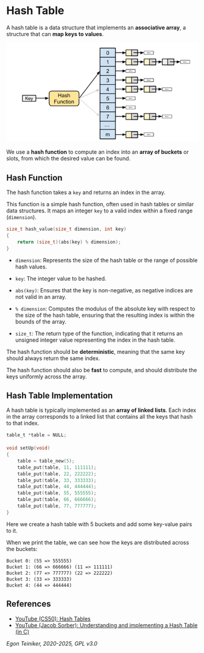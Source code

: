 # Hash Table 

A hash table is a data structure that implements an **associative array**, 
a structure that can **map keys to values**. 

![Hash Table](figures/HashTable.png)

We use a **hash function** to compute an index into an **array 
of buckets** or slots, from which the desired value can be found.

## Hash Function

The hash function takes a `key` and returns an index in the array.

This function is a simple hash function, often used in hash tables or similar 
data structures. It maps an integer `key` to a valid index within a fixed range 
(`dimension`).

```C
size_t hash_value(size_t dimension, int key) 
{
    return (size_t)(abs(key) % dimension);
}
```

* `dimension`: Represents the size of the hash table or the range of possible hash values.
* `key`: The integer value to be hashed.

* `abs(key)`: Ensures that the key is non-negative, as negative indices are not valid in an array.

* `% dimension`: Computes the modulus of the absolute key with respect to the size of the hash table, ensuring that the resulting index is within the bounds of the array.

* `size_t`: The return type of the function, indicating that it returns an unsigned integer value representing the index in the hash table.

The hash function should be **deterministic**, meaning that the same key
should always return the same index.

The hash function should also be **fast** to compute, and should distribute
the keys uniformly across the array.


## Hash Table Implementation 

A hash table is typically implemented as an **array of linked lists**. Each
index in the array corresponds to a linked list that contains all the keys
that hash to that index.

```C
table_t *table = NULL;

void setUp(void)
{
    table = table_new(5);
    table_put(table, 11, 111111);
    table_put(table, 22, 222222);
    table_put(table, 33, 333333);
    table_put(table, 44, 444444);
    table_put(table, 55, 555555);
    table_put(table, 66, 666666);
    table_put(table, 77, 777777);
}
```

Here we create a hash table with 5 buckets and add some key-value pairs to it.

When we print the table, we can see how the keys are distributed across the
buckets:

```
Bucket 0: (55 => 555555)
Bucket 1: (66 => 666666) (11 => 111111)
Bucket 2: (77 => 777777) (22 => 222222)
Bucket 3: (33 => 333333)
Bucket 4: (44 => 444444)
```


## References

* [YouTube (CS50): Hash Tables](https://youtu.be/nvzVHwrrub0?si=Th6DkK1RRF2tYOZr)
* [YouTube (Jacob Sorber): Understanding and implementing a Hash Table (in C)](https://youtu.be/2Ti5yvumFTU?si=k7Ed09MRc6SmzTh9)

*Egon Teiniker, 2020-2025, GPL v3.0*  
